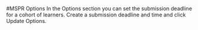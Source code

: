 #MSPR Options
In the Options section you can set the submission deadline for a cohort of learners.
Create a submission deadline and time and click Update Options.
